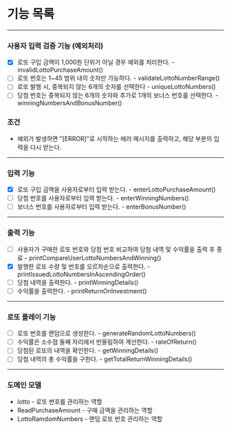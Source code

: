 # 기능 목록

---

### 사용자 입력 검증 기능 (예외처리)
- [x] 로또 구입 금액이 1,000원 단위가 아닐 경우 예외를 처리한다. - invalidLottoPurchaseAmount()
- [ ] 로또 번호는 1~45 범위 내의 숫자만 가능하다. - validateLottoNumberRange()
- [ ] 로또 발행 시, 중복되지 않는 6개의 숫자를 선택한다 - uniqueLottoNumbers()
- [ ] 당첨 번호는 중복되지 않는 6개의 숫자와 추가로 1개의 보너스 번호를 선택한다. - winningNumbersAndBonusNumber()
### 조건
- 예외가 발생하면 "[ERROR]"로 시작하는 에러 메시지를 출력하고, 해당 부분의 입력을 다시 받는다.

--- 

### 입력 기능
- [x] 로또 구입 금액을 사용자로부터 입력 받는다. - enterLottoPurchaseAmount()
- [ ] 당첨 번호를 사용자로부터 입력 받는다. - enterWinningNumbers()
- [ ] 보너스 번호를 사용자로부터 입력 받는다. - enterBonusNumber()

---

### 출력 기능
- [ ] 사용자가 구매한 로또 번호와 당첨 번호 비교하여 당첨 내역 및 수익률을 출력 후 종료 -  printCompareUserLottoNumbersAndWinning()
- [x] 발행한 로또 수량 및 번호를 오르차순으로 출력한다. - printIssuedLottoNumbersInAscendingOrder()
- [ ] 당첨 내역을 출력한다. - printWinningDetails()
- [ ] 수익률을 출력한다. - printReturnOnInvestment()

---

### 로또 플레이 기능
- [ ] 로또 번호를 랜덤으로 생성한다. - generateRandomLottoNumbers()
- [ ] 수익률은 소수점 둘째 자리에서 반올림하여 계산한다. - rateOfReturn()
- [ ] 당첨된 로또의 내역을 확인한다. - getWinningDetails()
- [ ] 당첨 내역의 총 수익률을 구한다. - getTotalReturnWinningDetails()

---

### 도메인 모델
- lotto - 로또 번호를 관리하는 역할
- ReadPurchaseAmount - 구매 금액을 관리하는 역할
- LottoRamdomNumbers - 랜덤 로또 번호 관리하는 역할